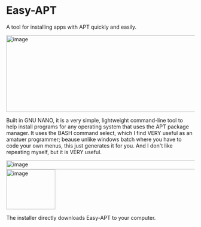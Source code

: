 # Easy-APT
A tool for installing apps with APT quickly and easily. 

<img width="569" height="205" alt="image" src="https://github.com/user-attachments/assets/832e8476-fcec-4863-8c7b-92bd4ad684b9" />

Built in GNU NANO, it is a very simple, lightweight command-line tool to help install programs for any operating system that uses the APT package manager. It uses the BASH command select, which I find VERY useful as an amatuer programmer; beause unlike windows batch where you have to code your own menus, this just generates it for you. And I don't like repeating myself, but it is VERY useful.

<img width="797" height="24" alt="image" src="https://github.com/user-attachments/assets/3588182f-57c0-4e26-81fb-ae1601981f4e" />


<img width="131" height="107" alt="image" src="https://github.com/user-attachments/assets/b788d2eb-5105-430a-bc62-c6ee28a3a680" />

The installer directly downloads Easy-APT to your computer.

